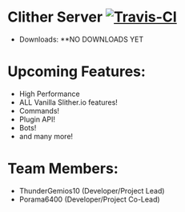 # Clither Server [![Travis-CI](https://travis-ci.org/ClitherProject/Clither-Server.svg)](https://travis-ci.org/ClitherProject/Clither-Server)

* Downloads: **NO DOWNLOADS YET

# Upcoming Features:
* High Performance
* ALL Vanilla Slither.io features!
* Commands!
* Plugin API!
* Bots!
* and many more!

# Team Members:
* ThunderGemios10 (Developer/Project Lead)
* Porama6400 (Developer/Project Co-Lead)
